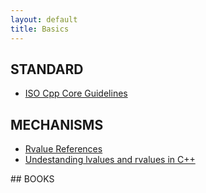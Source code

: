 ```yaml
---
layout: default
title: Basics 
---
```


## STANDARD
<p>
<ul>
<li><a href="https://isocpp.github.io/CppCoreGuidelines/CppCoreGuidelines#S-introduction">ISO Cpp Core Guidelines</a></li>
</ul>
</p>

## MECHANISMS
<p>
<ul>
<li><a href="http://thbecker.net/articles/rvalue_references/section_01.html">Rvalue References</a></li>
<li><a href="https://eli.thegreenplace.net/2011/12/15/understanding-lvalues-and-rvalues-in-c-and-c/">Undestanding lvalues and rvalues in C++</a></li>
</ul>
</p>
## BOOKS

